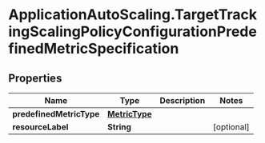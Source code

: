 # ApplicationAutoScaling.TargetTrackingScalingPolicyConfigurationPredefinedMetricSpecification

## Properties

Name | Type | Description | Notes
------------ | ------------- | ------------- | -------------
**predefinedMetricType** | [**MetricType**](MetricType.md) |  | 
**resourceLabel** | **String** |  | [optional] 


